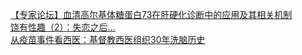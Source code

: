   
[【专家论坛】血清高尔基体糖蛋白73在肝硬化诊断中的应用及其相关机制](http://www.dianyue.me/archives/803/hggha37e5kgd37xw/)  
[饶有性趣（2）：失恋之后…](http://www.dianyue.me/archives/525/4e4y38ws1p5939qq/)  
[从疫苗事件看西医：基督教西医组织30年洗脑历史](http://www.dianyue.me/archives/343/gzbgh1yn2of5k5vv/)